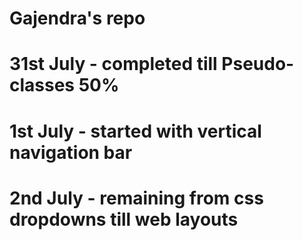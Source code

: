 # Gajendra's repo

# 31st July - completed till Pseudo-classes 50% 

# 1st July - started with vertical navigation bar

# 2nd July - remaining from css dropdowns till web layouts


